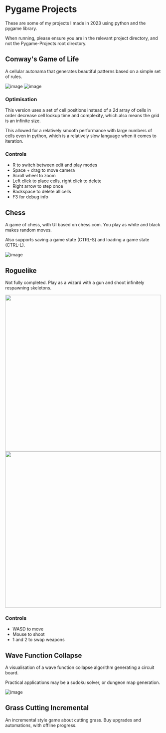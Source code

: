 # Pygame Projects
These are some of my projects I made in 2023 using python and the pygame library.

When running, please ensure you are in the relevant project directory, and not the Pygame-Projects root directory.

## Conway's Game of Life
A cellular autonama that generates beautiful patterns based on a simple set of rules.

![image](https://github.com/TheOneThatFlys/Pygame-Projects/assets/110343508/eafb3c00-0048-4f56-ae2d-94b8b0f9d67d)
![image](https://github.com/TheOneThatFlys/Pygame-Projects/assets/110343508/4456baf0-7b52-4696-ba77-d2fd137e5d58)

### Optimisation
This version uses a set of cell positions instead of a 2d array of cells in order decrease cell lookup time and complexity, which also means the grid is an infinite size.

This allowed for a relatively smooth performance with large numbers of cells even in python, which is a relatively slow language when it comes to iteration.
### Controls
* R to switch between edit and play modes
* Space + drag to move camera
* Scroll wheel to zoom
* Left click to place cells, right click to delete
* Right arrow to step once
* Backspace to delete all cells
* F3 for debug info

## Chess
A game of chess, with UI based on chess.com. You play as white and black makes random moves.

Also supports saving a game state (CTRL-S) and loading a game state (CTRL-L).

![image](https://github.com/TheOneThatFlys/Pygame-Projects/assets/110343508/9e9721dc-f755-4099-800a-d5c7e13b4698)

## Roguelike
Not fully completed. Play as a wizard with a gun and shoot infinitely respawning skeletons.

<img src='https://github.com/TheOneThatFlys/Pygame-Projects/assets/110343508/05064c0f-0bd0-4515-aa89-b90e1e618517' width='500'>
<img src='https://github.com/TheOneThatFlys/Pygame-Projects/assets/110343508/7e4bba90-fb71-4e83-92e8-95fdb240a40b' width='500'>

### Controls
* WASD to move
* Mouse to shoot
* 1 and 2 to swap weapons

## Wave Function Collapse
A visualisation of a wave function collapse algorithm generating a circuit board.

Practical applications may be a sudoku solver, or dungeon map generation.

![image](https://github.com/TheOneThatFlys/Pygame-Projects/assets/110343508/a54262ed-1766-47cf-9f07-a971d540e666)

## Grass Cutting Incremental
An incremental style game about cutting grass. Buy upgrades and automations, with offline progress.




